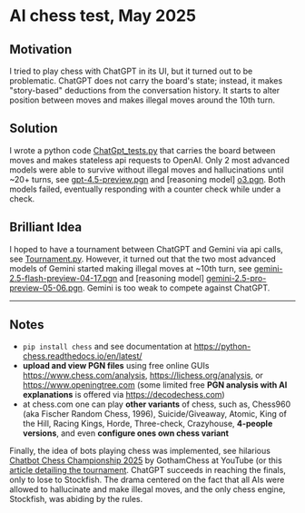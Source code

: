 # AI chess test, May 2025
## Motivation

I tried to play chess with ChatGPT in its UI, but it turned out to be problematic. ChatGPT does not carry the board's state; instead, it makes "story-based" deductions from the conversation history. It starts to alter position between moves and makes illegal moves around the 10th turn.

## Solution

I wrote a python code [ChatGpt_tests.py](./ChatGpt_tests.py) that carries the board between moves and makes stateless api requests to OpenAI. Only 2 most advanced models were able to survive without illegal moves and hallucinations until ~20+ turns, see [gpt-4.5-preview.pgn](./gpt-4.5-preview.pgn) and [reasoning model] [o3.pgn](./o3.pgn). Both models failed, eventually responding with a counter check while under a check.

## Brilliant Idea

I hoped to have a tournament between ChatGPT and Gemini via api calls, see [Tournament.py](./Tournament.py). However, it turned out that the two most advanced models of Gemini started making illegal moves at ~10th turn, see [gemini-2.5-flash-preview-04-17.pgn](./gemini-2.5-flash-preview-04-17.pgn) and [reasoning model] [gemini-2.5-pro-preview-05-06.pgn](./gemini-2.5-pro-preview-05-06.pgn). Gemini is too weak to compete against ChatGPT.

---

## Notes

* `pip install chess` and see documentation at <https://python-chess.readthedocs.io/en/latest/>
* **upload and view PGN files** using free online GUIs <https://www.chess.com/analysis>, <https://lichess.org/analysis>, or <https://www.openingtree.com> (some limited free **PGN analysis with AI explanations** is offered via <https://decodechess.com>)
* at chess.com one can play **other variants** of chess, such as, Chess960 (aka Fischer Random Chess, 1996), Suicide/Giveaway, Atomic, King of the Hill, Racing Kings, Horde, Three-check, Crazyhouse, **4-people versions**, and even **configure ones own chess variant**

Finally, the idea of bots playing chess was implemented, see hilarious [Chatbot Chess Championship 2025](https://www.youtube.com/playlist?list=PLBRObSmbZluRddpWxbM_r-vOQjVegIQJC) by GothamChess at YouTube (or this [article detailing the tournament](https://decrypt.co/301127/chatgpt-demolished-in-ai-chess-tournament). ChatGPT succeeds in reaching the finals, only to lose to Stockfish. The drama centered on the fact that all AIs were allowed to hallucinate and make illegal moves, and the only chess engine, Stockfish, was abiding by the rules.


